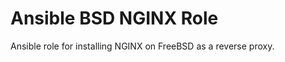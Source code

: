 Ansible BSD NGINX Role
======================

Ansible role for installing NGINX on FreeBSD as a reverse proxy.
